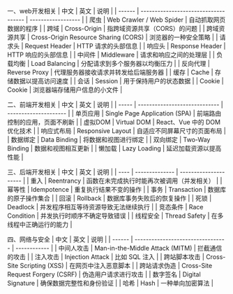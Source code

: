 一、web开发相关
| 中文     | 英文                                   | 说明                 |
| ------ | ------------------------------------ | ------------------ |
| 爬虫     | Web Crawler / Web Spider             | 自动抓取网页数据的程序        |
| 跨域     | Cross-Origin                         | 指跨域资源共享（CORS）的问题   |
| 跨域资源共享 | Cross-Origin Resource Sharing (CORS) | 浏览器的一种安全策略         |
| 请求头    | Request Header                       | HTTP 请求的头部信息       |
| 响应头    | Response Header                      | HTTP 响应的头部信息       |
| 中间件    | Middleware                           | 请求和响应之间的处理层        |
| 负载均衡   | Load Balancing                       | 分配请求到多个服务器以均衡压力    |
| 反向代理   | Reverse Proxy                        | 代理服务器接收请求并转发给后端服务器 |
| 缓存     | Cache                                | 存储数据以提高访问速度        |
| 会话     | Session                              | 用于保持用户的状态数据        |
| Cookie | Cookie                               | 浏览器端存储用户信息的小文件     |

二、前端开发相关
| 中文    | 英文                            | 说明                    |
| ----- | ----------------------------- | --------------------- |
| 单页应用  | Single Page Application (SPA) | 前端路由控制的应用，页面不刷新       |
| 虚拟DOM | Virtual DOM                   | React、Vue 中的 DOM 优化技术 |
| 响应式布局 | Responsive Layout             | 自适应不同屏幕尺寸的页面布局        |
| 数据绑定  | Data Binding                  | 将数据和视图进行绑定            |
| 双向绑定  | Two-Way Binding               | 数据和视图相互更新             |
| 懒加载   | Lazy Loading                  | 延迟加载资源以提高性能           |

三、后端开发相关
| 中文   | 英文             | 说明                    |
| ---- | -------------- | --------------------- |
| 重入   | Reentrancy     | 函数在未完成执行时能再次被调用（并发相关） |
| 幂等性  | Idempotence    | 重复执行结果不变的操作           |
| 事务   | Transaction    | 数据库的原子操作集合            |
| 回滚   | Rollback       | 数据库事务失败后的恢复操作         |
| 死锁   | Deadlock       | 并发程序相互等待资源导致无法继续执行    |
| 竞态条件 | Race Condition | 并发执行时顺序不确定导致错误        |
| 线程安全 | Thread Safety  | 在多线程中正确运行的能力          |

四、网络与安全
| 中文     | 英文                                | 说明           |
| ------ | --------------------------------- | ------------ |
| 中间人攻击  | Man-in-the-Middle Attack (MITM)   | 拦截通信的攻击      |
| 注入攻击   | Injection Attack                  | 比如 SQL 注入    |
| 跨站脚本攻击 | Cross-Site Scripting (XSS)        | 在网页中注入恶意脚本   |
| 跨站请求伪造 | Cross-Site Request Forgery (CSRF) | 伪造用户请求进行攻击   |
| 数字签名   | Digital Signature                 | 确保数据完整性和身份验证 |
| 哈希     | Hash                              | 一种单向加密算法     |
